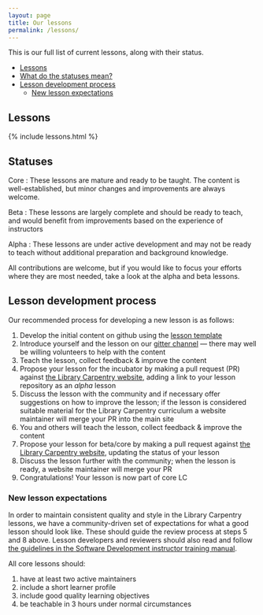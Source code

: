 ```yaml
---
layout: page
title: Our lessons
permalink: /lessons/
---
```


This is our full list of current lessons, along with their status.

- [Lessons](#lessons)
- [What do the statuses mean?](#statuses)
- [Lesson development process](#lesson-development-process)
  - [New lesson expectations](#new-lesson-expectations)

## Lessons

{% include lessons.html %}

## Statuses

Core
: These lessons are mature and ready to be taught. The content is
well-established, but minor changes and improvements are always
welcome.

Beta
: These lessons are largely complete and should be ready to teach, and
would benefit from improvements based on the experience of instructors

Alpha
: These lessons are under active development and may not be ready to
teach without additional preparation and background knowledge.

All contributions are welcome, but if you would like to focus your
efforts where they are most needed, take a look at the alpha and
beta lessons.

## Lesson development process

Our recommended process for developing a new lesson is as follows:

1. Develop the initial content on github using the [lesson template][]
2. Introduce yourself and the lesson on our [gitter channel][] — there may well be willing volunteers to help with the content
3. Teach the lesson, collect feedback & improve the content
4. Propose your lesson for the incubator by making a pull request (PR) against [the Library Carpentry website][website], adding a link to your lesson repository as an *alpha* lesson
5. Discuss the lesson with the community and if necessary offer suggestions on how to improve the lesson; if the lesson is considered suitable material for the Library Carpentry curriculum a website maintainer will merge your PR into the main site
6. You and others will teach the lesson, collect feedback & improve the content
7. Propose your lesson for beta/core by making a pull request against [the Library Carpentry website][website], updating the status of your lesson
8. Discuss the lesson further with the community; when the lesson is ready, a website maintainer will merge your PR
9. Congratulations! Your lesson is now part of core LC

[lesson template]: https://github.com/swcarpentry/lesson-example
[website]: https://github.com/librarycarpentry/librarycarpentry.github.io
[gitter channel]: https://gitter.im/weaverbel/LibraryCarpentry

### New lesson expectations

In order to maintain consistent quality and style in the Library Carpentry lessons, we have a community-driven set of expectations for what a good lesson should look like. These should guide the review process at steps 5 and 8 above. Lesson developers and reviewers should also read and follow [the guidelines in the Software Development instructor training manual][lesson dev].

[lesson dev]: http://swcarpentry.github.io/instructor-training/19-lessons/

All core lessons should:

1. have at least two active maintainers
2. include a short learner profile
3. include good quality learning objectives
4. be teachable in 3 hours under normal circumstances
